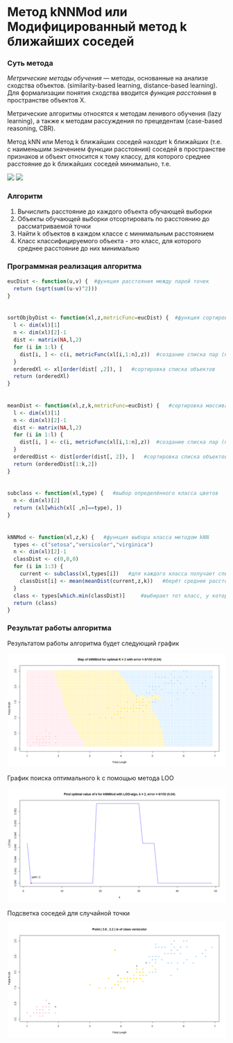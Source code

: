 # Метод kNNMod или Модифицированный метод k ближайших соседей

### Суть метода

*Метрические методы обучения* — методы, основанные на анализе сходства объектов. (similarity-based learning, distance-based learning). Для формализации понятия сходства вводится *функция расстояния* в пространстве объектов X.

Метрические алгоритмы относятся к методам ленивого обучения (lazy learning), а также к методам рассуждения по прецедентам (case-based reasoning, CBR).

Метод kNN или Метод k ближайших соседей находит k ближайших (т.е. с наименьшим значением функции расстояния) соседей в пространстве признаков и объект относится к тому классу, для которого среднее расстояние до k ближайших соседей минимально, т.е. 

<img src="https://render.githubusercontent.com/render/math?math=\omega (i, u) = [i \le k]">

<img src="https://render.githubusercontent.com/render/math?math=%5Calpha%20(u%3B%7BX%7D%5E%7Bl%7D%2Ck)%3D%5Carg%5Cmin_%7By%5Cin%20Y%7D%5B%20%5Cfrac%7B1%7D%7Bk%7D%5Csum_%7Bi%3D1%7D%5E%7Bk%7D(%5B%7By%7D_%7Bu%7D%5E%7B(i)%7D%3Dy%5D%20%5Ccdot%20%5Csqrt%7B%7B(%7Bx%7D%5E%7Bi%7D-u)%7D%5E%7B2%7D%7D)%5D">


### Алгоритм

1. Вычислить расстояние до каждого объекта обучающей выборки
2. Объекты обучающей выборки отсортировать по расстоянию до рассматриваемой точки
3. Найти k объектов в каждом классе с минимальным расстоянием
4. Класс классифицируемого объекта - это класс, для которого среднее расстояние до них минимально

### Программная реализация алгоритма

```R
eucDist <- function(u,v) {  #функция расстояния между парой точек
  return (sqrt(sum((u-v)^2)))
}


sortObjbyDist <- function(xl,z,metricFunc=eucDist) {  #функция сортировки массива по расстоянию до z
  l <- dim(xl)[1]
  n <- dim(xl)[2]-1
  dist <- matrix(NA,l,2)
  for (i in 1:l) {
    dist[i, ] <- c(i, metricFunc(xl[i,1:n],z))  #создание списка пар (номер объекта, расстояние до z)
  }
  orderedXl <- xl[order(dist[ ,2]), ]   #сортировка списка объектов
  return (orderedXl)
}


meanDist <- function(xl,z,k,metricFunc=eucDist) {   #сортировка массива расстояний 
  l <- dim(xl)[1]
  n <- dim(xl)[2]-1
  dist <- matrix(NA,l,2)
  for (i in 1:l) {
    dist[i, ] <- c(i, metricFunc(xl[i,1:n],z))  #создание списка пар (номер объекта, расстояние до z)
  }
  orderedDist <- dist[order(dist[, 2]), ]   #сортировка списка объектов
  return (orderedDist[1:k,2])
}


subclass <- function(xl,type) {   #выбор определённого класса цветов
  n <- dim(xl)[2]
  return (xl[which(xl[ ,n]==type), ])
}


kNNMod <- function(xl,z,k) {   #функция выбора класса методом kNN
  types <- c("setosa","versicolor","virginica")
  n <- dim(xl)[2]-1
  classDist <- c(0,0,0)
  for (i in 1:3) {
    current <- subclass(xl,types[i])   #для каждого класса получает список цветов
    classDist[i] <- mean(meanDist(current,z,k))   #берёт среднее расстояние до ближайших k представителей класса
  }
  class <- types[which.min(classDist)]     #выбирает тот класс, у которого "средний" объект ближе всего к z
  return (class)
}
```

### Результат работы алгоритма

Результатом работы алгоритма будет следующий график

![kNNMod](kNNMod.png)

График поиска оптимального k с помощью метода LOO

![knnModLOO](kNNModLOO.png)

Подсветка соседей для случайной точки

![kNNModLightup](kNNModLightup.png)
